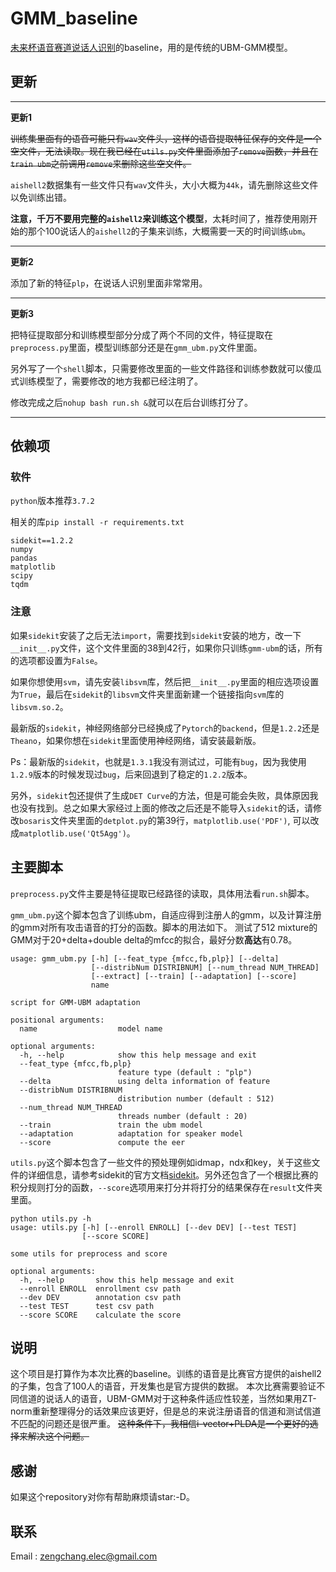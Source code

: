# GMM_baseline
[未来杯语音赛道说话人识别](https://ai.futurelab.tv/contest_detail/2)的baseline，用的是传统的UBM-GMM模型。

## 更新

-----------------------

**更新1**

~~训练集里面有的语音可能只有`wav`文件头，这样的语音提取特征保存的文件是一个空文件，无法读取。现在我已经在`utils.py`文件里面添加了`remove`函数，并且在`train ubm`之前调用`remove`来删除这些空文件。~~

`aishell2`数据集有一些文件只有`wav`文件头，大小大概为`44k`，请先删除这些文件以免训练出错。

**注意，千万不要用完整的`aishell2`来训练这个模型**，太耗时间了，推荐使用刚开始的那个100说话人的`aishell2`的子集来训练，大概需要一天的时间训练`ubm`。

-----------------------------------

**更新2**

添加了新的特征`plp`，在说话人识别里面非常常用。

---------------------------------

**更新3**

把特征提取部分和训练模型部分分成了两个不同的文件，特征提取在`preprocess.py`里面，模型训练部分还是在`gmm_ubm.py`文件里面。

另外写了一个`shell`脚本，只需要修改里面的一些文件路径和训练参数就可以傻瓜式训练模型了，需要修改的地方我都已经注明了。

修改完成之后`nohup bash run.sh &`就可以在后台训练打分了。

------------------------

## 依赖项

### 软件
`python`版本推荐`3.7.2`

相关的库`pip install -r requirements.txt`

```
sidekit==1.2.2
numpy
pandas
matplotlib
scipy
tqdm
```

### 注意
如果`sidekit`安装了之后无法`import`，需要找到`sidekit`安装的地方，改一下`__init__.py`文件，这个文件里面的38到42行，如果你只训练`gmm-ubm`的话，所有的选项都设置为`False`。

如果你想使用`svm`，请先安装`libsvm`库，然后把`__init__.py`里面的相应选项设置为`True`，最后在`sidekit`的`libsvm`文件夹里面新建一个链接指向`svm`库的`libsvm.so.2`。

最新版的`sidekit`，神经网络部分已经换成了`Pytorch`的`backend`，但是`1.2.2`还是`Theano`，如果你想在`sidekit`里面使用神经网络，请安装最新版。

Ps：最新版的`sidekit`，也就是`1.3.1`我没有测试过，可能有`bug`，因为我使用`1.2.9`版本的时候发现过`bug`，后来回退到了稳定的`1.2.2`版本。

另外，`sidekit`包还提供了生成`DET Curve`的方法，但是可能会失败，具体原因我也没有找到。总之如果大家经过上面的修改之后还是不能导入`sidekit`的话，请修改`bosaris`文件夹里面的`detplot.py`的第39行，`matplotlib.use('PDF')`, 可以改成`matplotlib.use('Qt5Agg')`。

## 主要脚本

`preprocess.py`文件主要是特征提取已经路径的读取，具体用法看`run.sh`脚本。

`gmm_ubm.py`这个脚本包含了训练ubm，自适应得到注册人的gmm，以及计算注册的gmm对所有攻击语音的打分的函数。脚本的用法如下。
测试了512 mixture的GMM对于20+delta+double delta的mfcc的拟合，最好分数**高达**有0.78。
```
usage: gmm_ubm.py [-h] [--feat_type {mfcc,fb,plp}] [--delta]
                  [--distribNum DISTRIBNUM] [--num_thread NUM_THREAD]
                  [--extract] [--train] [--adaptation] [--score]
                  name

script for GMM-UBM adaptation

positional arguments:
  name                  model name

optional arguments:
  -h, --help            show this help message and exit
  --feat_type {mfcc,fb,plp}
                        feature type (default : "plp")
  --delta               using delta information of feature
  --distribNum DISTRIBNUM
                        distribution number (default : 512)
  --num_thread NUM_THREAD
                        threads number (default : 20)
  --train               train the ubm model
  --adaptation          adaptation for speaker model
  --score               compute the eer
```

`utils.py`这个脚本包含了一些文件的预处理例如idmap，ndx和key，关于这些文件的详细信息，请参考sidekit的官方文档[sidekit](https://projets-lium.univ-lemans.fr/sidekit/_downloads/sidekit.pdf)。另外还包含了一个根据比赛的积分规则打分的函数，`--score`选项用来打分并将打分的结果保存在`result`文件夹里面。
```
python utils.py -h
usage: utils.py [-h] [--enroll ENROLL] [--dev DEV] [--test TEST]
                [--score SCORE]

some utils for preprocess and score

optional arguments:
  -h, --help       show this help message and exit
  --enroll ENROLL  enrollment csv path
  --dev DEV        annotation csv path
  --test TEST      test csv path
  --score SCORE    calculate the score
```

## 说明
这个项目是打算作为本次比赛的baseline。训练的语音是比赛官方提供的aishell2的子集，包含了100人的语音，开发集也是官方提供的数据。
本次比赛需要验证不同信道的说话人的语音，UBM-GMM对于这种条件适应性较差，当然如果用ZT-norm重新整理得分的话效果应该更好，但是总的来说注册语音的信道和测试信道不匹配的问题还是很严重。
~~这种条件下，我相信i-vector+PLDA是一个更好的选择来解决这个问题。~~

## 感谢
如果这个repository对你有帮助麻烦请star:-D。

## 联系
Email : <zengchang.elec@gmail.com>
